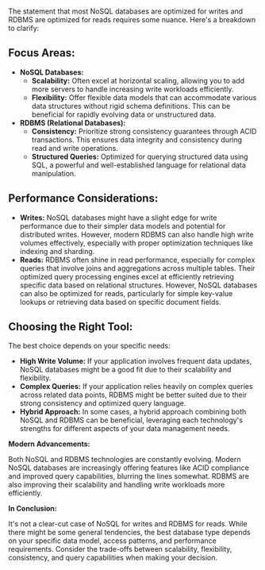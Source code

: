 ```toc
```

The statement that most NoSQL databases are optimized for writes and RDBMS are optimized for reads requires some nuance. Here's a breakdown to clarify:

## **Focus Areas:**

- **NoSQL Databases:**
    - **Scalability:** Often excel at horizontal scaling, allowing you to add more servers to handle increasing write workloads efficiently.
    - **Flexibility:** Offer flexible data models that can accommodate various data structures without rigid schema definitions. This can be beneficial for rapidly evolving data or unstructured data.
- **RDBMS (Relational Databases):**
    - **Consistency:** Prioritize strong consistency guarantees through ACID transactions. This ensures data integrity and consistency during read and write operations.
    - **Structured Queries:** Optimized for querying structured data using SQL, a powerful and well-established language for relational data manipulation.

## **Performance Considerations:**

- **Writes:** NoSQL databases might have a slight edge for write performance due to their simpler data models and potential for distributed writes. However, modern RDBMS can also handle high write volumes effectively, especially with proper optimization techniques like indexing and sharding.
- **Reads:** RDBMS often shine in read performance, especially for complex queries that involve joins and aggregations across multiple tables. Their optimized query processing engines excel at efficiently retrieving specific data based on relational structures. However, NoSQL databases can also be optimized for reads, particularly for simple key-value lookups or retrieving data based on specific document fields.

## **Choosing the Right Tool:**

The best choice depends on your specific needs:

- **High Write Volume:** If your application involves frequent data updates, NoSQL databases might be a good fit due to their scalability and flexibility.
- **Complex Queries:** If your application relies heavily on complex queries across related data points, RDBMS might be better suited due to their strong consistency and optimized query language.
- **Hybrid Approach:** In some cases, a hybrid approach combining both NoSQL and RDBMS can be beneficial, leveraging each technology's strengths for different aspects of your data management needs.

**Modern Advancements:**

Both NoSQL and RDBMS technologies are constantly evolving. Modern NoSQL databases are increasingly offering features like ACID compliance and improved query capabilities, blurring the lines somewhat. RDBMS are also improving their scalability and handling write workloads more efficiently.

**In Conclusion:**

It's not a clear-cut case of NoSQL for writes and RDBMS for reads. While there might be some general tendencies, the best database type depends on your specific data model, access patterns, and performance requirements. Consider the trade-offs between scalability, flexibility, consistency, and query capabilities when making your decision.

